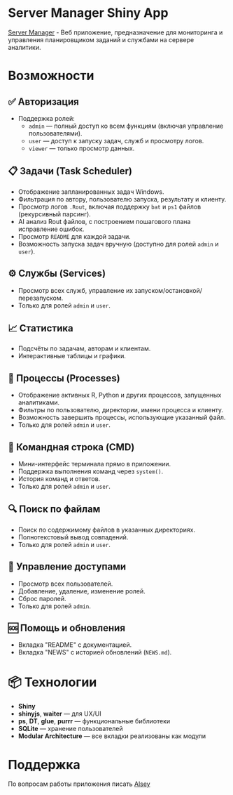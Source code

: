 # Server Manager Shiny App

[Server Manager](http://94.130.22.47:3838/) - Веб приложение, предназначение для мониторинга и управления планировщиком заданий и службами на сервере аналитики.

# Возможности

## ✅ Авторизация
- Поддержка ролей:
  - `admin` — полный доступ ко всем функциям (включая управление пользователями).
  - `user` — доступ к запуску задач, служб и просмотру логов.
  - `viewer` — только просмотр данных.

## 📋 Задачи (Task Scheduler)
- Отображение запланированных задач Windows.
- Фильтрация по автору, пользователю запуска, результату и клиенту.
- Просмотр логов `.Rout`, включая поддержку `bat` и `ps1` файлов (рекурсивный парсинг).
- AI анализ Rout файлов, с построением пошагового плана исправление ошибок.
- Просмотр `README` для каждой задачи.
- Возможность запуска задач вручную (доступно для ролей `admin` и `user`).

## ⚙️ Службы (Services)
- Просмотр всех служб, управление их запуском/остановкой/перезапуском.
- Только для ролей `admin` и `user`.

## 📈 Статистика
- Подсчёты по задачам, авторам и клиентам.
- Интерактивные таблицы и графики.

## 🧠 Процессы (Processes)
- Отображение активных R, Python и других процессов, запущенных аналитиками.
- Фильтры по пользователю, директории, имени процесса и клиенту.
- Возможность завершить процессы, использующие указанный файл.
- Только для ролей `admin` и `user`.

## 💬 Командная строка (CMD)
- Мини-интерфейс терминала прямо в приложении.
- Поддержка выполнения команд через `system()`.
- История команд и ответов.
- Только для ролей `admin` и `user`.

## 🔍 Поиск по файлам
- Поиск по содержимому файлов в указанных директориях.
- Полнотекстовый вывод совпадений.
- Только для ролей `admin` и `user`.

## 👥 Управление доступами
- Просмотр всех пользователей.
- Добавление, удаление, изменение ролей.
- Сброс паролей.
- Только для ролей `admin`.

## 🆘 Помощь и обновления
- Вкладка "README" с документацией.
- Вкладка "NEWS" с историей обновлений (`NEWS.md`).

# 📦 Технологии
- **Shiny**
- **shinyjs**, **waiter** — для UX/UI
- **ps**, **DT**, **glue**, **purrr** — функциональные библиотеки
- **SQLite** — хранение пользователей
- **Modular Architecture** — все вкладки реализованы как модули

# Поддержка
По вопросам работы приложения писать [Alsey](https://t.me/AlexeySeleznev)
